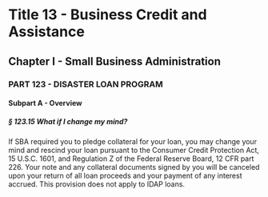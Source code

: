 
# Title 13 - Business Credit and Assistance
## Chapter I - Small Business Administration
### PART 123 - DISASTER LOAN PROGRAM
#### Subpart A - Overview
##### § 123.15 What if I change my mind?

If SBA required you to pledge collateral for your loan, you may change your mind and rescind your loan pursuant to the Consumer Credit Protection Act, 15 U.S.C. 1601, and Regulation Z of the Federal Reserve Board, 12 CFR part 226. Your note and any collateral documents signed by you will be canceled upon your return of all loan proceeds and your payment of any interest accrued. This provision does not apply to IDAP loans.
